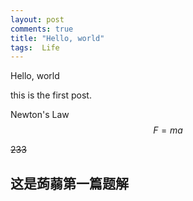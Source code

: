 ```yaml
---
layout: post
comments: true
title: "Hello, world"
tags:  Life
---
```


Hello, world

this is the first post.

Newton's Law
$$
F = ma
$$

~~233~~

##  这是蒟蒻第一篇题解 ##






